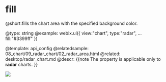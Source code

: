 fill
=============


@short:fills the chart area with the specified background color.
	

@type: string
@example:
webix.ui({
	view:"chart",
	type:"radar",
    ...
    fill:"#3399ff"
})

@template:	api_config
@relatedsample:
	08_chart/09_radar_chart/02_radar_area.html
@related:
	desktop/radar_chart.md
@descr:
{{note
The property is applicable only to **radar** charts.
}}

<img src="api/fill_property.png"/>